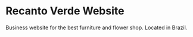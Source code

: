 # Recanto Verde Website

Business website for the best furniture and flower shop. Located in Brazil.
